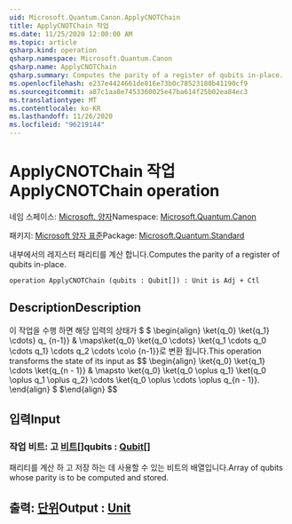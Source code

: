 ```yaml
---
uid: Microsoft.Quantum.Canon.ApplyCNOTChain
title: ApplyCNOTChain 작업
ms.date: 11/25/2020 12:00:00 AM
ms.topic: article
qsharp.kind: operation
qsharp.namespace: Microsoft.Quantum.Canon
qsharp.name: ApplyCNOTChain
qsharp.summary: Computes the parity of a register of qubits in-place.
ms.openlocfilehash: e237e4424661de816e73b0c78523180b41190cf9
ms.sourcegitcommit: a87c1aa8e7453360025e47ba614f25b02ea84ec3
ms.translationtype: MT
ms.contentlocale: ko-KR
ms.lasthandoff: 11/26/2020
ms.locfileid: "96219144"
---
```

# <a name="applycnotchain-operation"></a><span data-ttu-id="2219f-102">ApplyCNOTChain 작업</span><span class="sxs-lookup"><span data-stu-id="2219f-102">ApplyCNOTChain operation</span></span>

<span data-ttu-id="2219f-103">네임 스페이스: [Microsoft. 양자](xref:Microsoft.Quantum.Canon)</span><span class="sxs-lookup"><span data-stu-id="2219f-103">Namespace: [Microsoft.Quantum.Canon](xref:Microsoft.Quantum.Canon)</span></span>

<span data-ttu-id="2219f-104">패키지: [Microsoft 양자 표준](https://nuget.org/packages/Microsoft.Quantum.Standard)</span><span class="sxs-lookup"><span data-stu-id="2219f-104">Package: [Microsoft.Quantum.Standard](https://nuget.org/packages/Microsoft.Quantum.Standard)</span></span>


<span data-ttu-id="2219f-105">내부에서의 레지스터 패리티를 계산 합니다.</span><span class="sxs-lookup"><span data-stu-id="2219f-105">Computes the parity of a register of qubits in-place.</span></span>

```qsharp
operation ApplyCNOTChain (qubits : Qubit[]) : Unit is Adj + Ctl
```


## <a name="description"></a><span data-ttu-id="2219f-106">Description</span><span class="sxs-lookup"><span data-stu-id="2219f-106">Description</span></span>

<span data-ttu-id="2219f-107">이 작업을 수행 하면 해당 입력의 상태가 $ $ \begin{align} \ket{q_0} \ket{q_1} \cdots} q_ {n-1}} & \maps\ket{q_0} \ket{q_0 \cdots} \ket{q_1 \cdots q_0 \cdots q_1} \cdots q_2 \cdots \co\o {n-1}}로 변환 됩니다.</span><span class="sxs-lookup"><span data-stu-id="2219f-107">This operation transforms the state of its input as $$ \begin{align} \ket{q_0} \ket{q_1} \cdots \ket{q_{n - 1}} & \mapsto \ket{q_0} \ket{q_0 \oplus q_1} \ket{q_0 \oplus q_1 \oplus q_2} \cdots \ket{q_0 \oplus \cdots \oplus q_{n - 1}}.</span></span>
<span data-ttu-id="2219f-108">\end{align} $ $</span><span class="sxs-lookup"><span data-stu-id="2219f-108">\end{align} $$</span></span>

## <a name="input"></a><span data-ttu-id="2219f-109">입력</span><span class="sxs-lookup"><span data-stu-id="2219f-109">Input</span></span>

### <a name="qubits--qubit"></a><span data-ttu-id="2219f-110">작업 비트: 고 [비트](xref:microsoft.quantum.lang-ref.qubit)[]</span><span class="sxs-lookup"><span data-stu-id="2219f-110">qubits : [Qubit](xref:microsoft.quantum.lang-ref.qubit)[]</span></span>

<span data-ttu-id="2219f-111">패리티를 계산 하 고 저장 하는 데 사용할 수 있는 비트의 배열입니다.</span><span class="sxs-lookup"><span data-stu-id="2219f-111">Array of qubits whose parity is to be computed and stored.</span></span>



## <a name="output--unit"></a><span data-ttu-id="2219f-112">출력: [단위](xref:microsoft.quantum.lang-ref.unit)</span><span class="sxs-lookup"><span data-stu-id="2219f-112">Output : [Unit](xref:microsoft.quantum.lang-ref.unit)</span></span>

